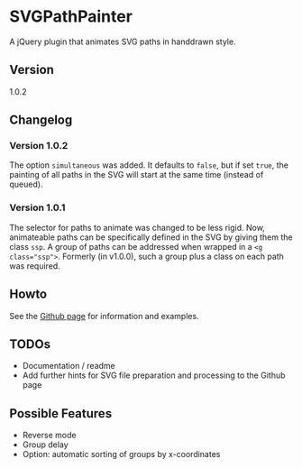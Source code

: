 # SVGPathPainter
A jQuery plugin that animates SVG paths in handdrawn style.

## Version
1.0.2

## Changelog

### Version 1.0.2
The option `simultaneous` was added. It defaults to `false`, but if set `true`, the painting of all paths in the SVG will start at the same time (instead of queued).

### Version 1.0.1
The selector for paths to animate was changed to be less rigid. Now, animateable paths can be specifically defined in the SVG by giving them the class `ssp`. A group of paths can be addressed when wrapped in a `<g class="ssp">`. Formerly (in v1.0.0), such a group plus a class on each path was required.

## Howto
See the [Github page](https://code-shambles.github.io/SVGPathPainter) for information and examples.

## TODOs
* Documentation / readme
* Add further hints for SVG file preparation and processing to the Github page

## Possible Features
* Reverse mode
* Group delay
* Option: automatic sorting of groups by x-coordinates
